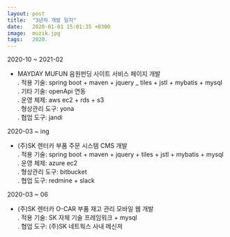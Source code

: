 ```yaml
---
layout: post
title:  "3년차 개발 일지"
date:   2020-01-01 15:01:35 +0300
image:  muzik.jpg
tags:   2020.
---
```


2020-10 ~ 2021-02  
  - MAYDAY MUFUN 음원펀딩 사이트 서비스 페이지 개발  
   . 적용 기술: spring boot + maven + jquery _ tiles + jstl + mybatis + mysql  
   . 기타 기술: openApi 연동  
   . 운영 체제: aws ec2 + rds + s3  
   . 형상관리 도구: yona  
   . 협업 도구: jandi  
   
 2020-03 ~ ing  
  - (주)SK 렌터카 부품 주문 시스템 CMS 개발  
   . 적용 기술: spring boot + maven + jquery + tiles + jstl + mybatis + mysql  
   . 운영 체제: azure ec2  
   . 형상관리 도구: bitbucket  
   . 협업 도구: redmine + slack     
   
 2020-03 ~ 06  
  - (주)SK 렌터카 O-CAR 부품 재고 관리 모바일 웹 개발  
   . 적용 기술: SK 자체 기술 프레임워크 + mysql  
   . 협업 도구: (주)SK 네트웍스 사내 메신져  
  

  
 

